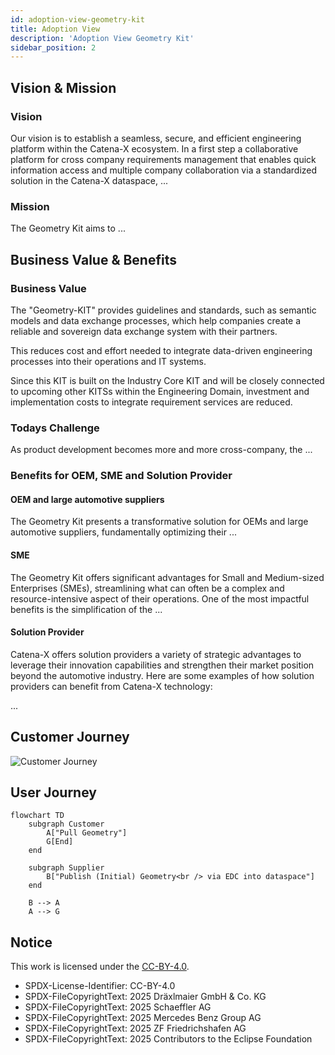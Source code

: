 ```yaml
---
id: adoption-view-geometry-kit
title: Adoption View
description: 'Adoption View Geometry Kit'
sidebar_position: 2
---
```


## Vision & Mission

### Vision

Our vision is to establish a seamless, secure, and efficient engineering platform within the Catena-X ecosystem. In a first step a collaborative platform for cross company requirements management that enables quick information access and multiple company collaboration via a standardized solution in the Catena-X dataspace, ...

### Mission

The Geometry Kit aims to ...

## Business Value & Benefits

### Business Value

The "Geometry-KIT" provides guidelines and standards, such as semantic models and data exchange processes, which help companies create a reliable and sovereign data exchange system with their partners.

This reduces cost and effort needed to integrate data-driven engineering processes into their operations and IT systems.

Since this KIT is built on the Industry Core KIT and will be closely connected to upcoming other KITSs within the Engineering Domain, investment and implementation costs to integrate requirement services are reduced.

### Todays Challenge

As product development becomes more and more cross-company, the ...

### Benefits for OEM, SME and Solution Provider

#### OEM and large automotive suppliers

The Geometry Kit presents a transformative solution for OEMs and large automotive suppliers, fundamentally optimizing their ...

#### SME

The Geometry Kit offers significant advantages for Small and Medium-sized Enterprises (SMEs), streamlining what can often be a complex and resource-intensive aspect of their operations. One of the most impactful benefits is the simplification of the ...

#### Solution Provider

Catena-X offers solution providers a variety of strategic advantages to leverage their innovation capabilities and strengthen their market position beyond the automotive industry. Here are some examples of how solution providers can benefit from Catena-X technology:

...

## Customer Journey

![Customer Journey](resources/example-picture.png)

## User Journey



```mermaid
flowchart TD
    subgraph Customer
        A["Pull Geometry"]
        G[End]
    end

    subgraph Supplier
        B["Publish (Initial) Geometry<br /> via EDC into dataspace"]
    end

    B --> A
    A --> G

```

## Notice

This work is licensed under the [CC-BY-4.0](https://creativecommons.org/licenses/by/4.0/legalcode).

- SPDX-License-Identifier: CC-BY-4.0
- SPDX-FileCopyrightText: 2025 Dräxlmaier GmbH & Co. KG
- SPDX-FileCopyrightText: 2025 Schaeffler AG
- SPDX-FileCopyrightText: 2025 Mercedes Benz Group AG
- SPDX-FileCopyrightText: 2025 ZF Friedrichshafen AG
- SPDX-FileCopyrightText: 2025 Contributors to the Eclipse Foundation
